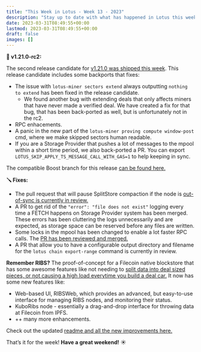 ```yaml
---
title: "This Week in Lotus - Week 13 - 2023"
description: "Stay up to date with what has happened in Lotus this week"
date: 2023-03-31T08:49:55+00:00
lastmod: 2023-03-31T08:49:55+00:00
draft: false
images: []
---
```


**:ship: v1.21.0-rc2:**

The second release candidate for [v1.21.0 was shipped this week](https://github.com/filecoin-project/lotus/releases/tag/v1.21.0-rc2). This release candidate includes some backports that fixes:

- The issue with `lotus-miner sectors extend` always outputting `nothing to extend` has been fixed in the release candidate.
   - We found another bug with extending deals that only affects miners that have never made a verified deal. We have created a fix for that bug, that has been back-ported as well, but is unfortunately not in the rc2.
- RPC enhacements.
- A panic in the new part of the `lotus-miner proving compute window-post` cmd, where we make skipped sectors human readable.
- If you are a Storage Provider that pushes a lot of messages to the mpool within a short time period, we also back-ported a PR. You can export `LOTUS_SKIP_APPLY_TS_MESSAGE_CALL_WITH_GAS=1` to help keeping in sync.

The compatible Boost branch for this release [can be found here.](https://github.com/filecoin-project/boost/releases/tag/v1.6.2-rc2)

**:screwdriver: Fixes:**

- The pull request that will pause SplitStore compaction if the node is [out-of-sync is currently in review.](https://github.com/filecoin-project/lotus/pull/10392)
- A PR to get rid of the `"error": "file does not exist"` logging every time a FETCH happens on Storage Provider system has been merged. These errors has been cluttering the logs unnecessarily and are expected, as storage space can be reserved before any files are written.
- Some locks in the mpool has been changed to enable a lot faster RPC calls. The [PR has been reviewed and merged.](https://github.com/filecoin-project/lotus/pull/10561)
- A PR that allow you to have a configurable output directory and filename for the `lotus chain export-range` command is currently in review.

**Remember RIBS?**
The proof-of-concept for a Filecoin native blockstore that has some awesome features like not needing to [split data into deal sized pieces, or not causing a high load everytime you build a deal car.](https://filecoinproject.slack.com/archives/C027TQMUVJN/p1676883217835909) It now has some new features like:

- Web-based UI, RIBSWeb, which provides an advanced, but easy-to-use interface for managing RIBS nodes, and monitoring their status.
- KuboRibs node - essentially a drag-and-drop interface for throwing data at Filecoin from IPFS.
- ++ many more enhancements.

Check out the updated [readme and all the new improvements here.](https://github.com/lotus-web3/ribs#readme)

That’s it for the week! **Have a great weekend!** :sunny: